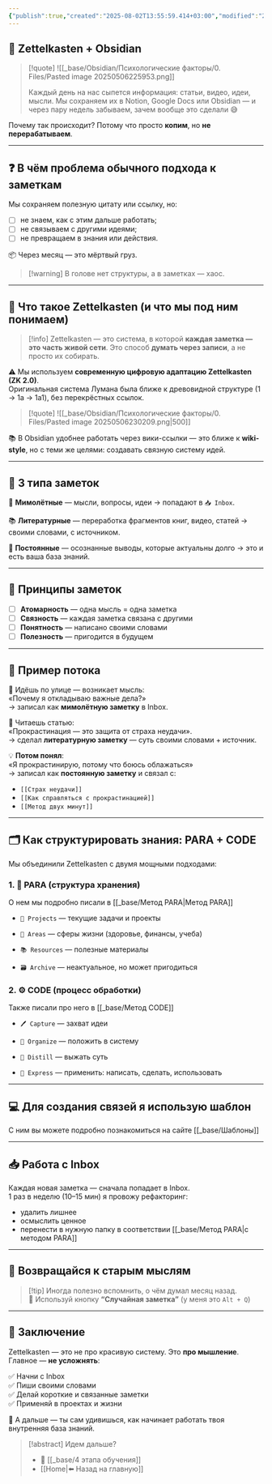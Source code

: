 ```yaml
---
{"publish":true,"created":"2025-08-02T13:55:59.414+03:00","modified":"2025-08-02T13:55:59.425+03:00","cssclasses":""}
---
```


## 🧠 Zettelkasten + Obsidian

>[!quote] ![[_base/Obsidian/Психологические факторы/0. Files/Pasted image 20250506225953.png]]
> 
> Каждый день на нас сыпется информация: статьи, видео, идеи, мысли. Мы сохраняем их в Notion, Google Docs или Obsidian — и через пару недель забываем, зачем вообще это сделали 😅

Почему так происходит? Потому что просто **копим**, но **не перерабатываем**.

---

## ❓ В чём проблема обычного подхода к заметкам

Мы сохраняем полезную цитату или ссылку, но:

- [ ] не знаем, как с этим дальше работать;
- [ ] не связываем с другими идеями;
- [ ] не превращаем в знания или действия.

📦 Через месяц — это мёртвый груз. 

>[!warning] В голове нет структуры, а в заметках — хаос.

---

## 🧩 Что такое Zettelkasten (и что мы под ним понимаем)

>[!info] Zettelkasten 
>— это система, в которой **каждая заметка — это часть живой сети**. Это способ **думать через записи**, а не просто их собирать.

⚠️ Мы используем **современную цифровую адаптацию Zettelkasten (ZK 2.0)**.  
Оригинальная система Лумана была ближе к древовидной структуре (1 → 1a → 1a1), без перекрёстных ссылок.

>[!quote] ![[_base/Obsidian/Психологические факторы/0. Files/Pasted image 20250506230209.png|500]]

📚 В Obsidian удобнее работать через вики-ссылки — это ближе к **wiki-style**, но с теми же целями: создавать связную систему идей.

---

## 🧱 3 типа заметок

💭 **Мимолётные** — мысли, вопросы, идеи → попадают в `📥 Inbox`.

📚 **Литературные** — переработка фрагментов книг, видео, статей → своими словами, с источником.

🧠 **Постоянные** — осознанные выводы, которые актуальны долго → это и есть ваша база знаний.

---

## 📌 Принципы заметок

- [ ] **Атомарность** — одна мысль = одна заметка
- [ ] **Связность** — каждая заметка связана с другими
- [ ] **Понятность** — написано своими словами
- [ ] **Полезность** — пригодится в будущем

---

## 🔄 Пример потока

🧠 Идёшь по улице — возникает мысль:  
«Почему я откладываю важные дела?»  
→ записал как **мимолётную заметку** в Inbox.

📖 Читаешь статью:  
«Прокрастинация — это защита от страха неудачи».  
→ сделал **литературную заметку** — суть своими словами + источник.

💡 **Потом понял**:  
«Я прокрастинирую, потому что боюсь облажаться»  
→ записал как **постоянную заметку** и связал с:

- `[[Страх неудачи]]`
- `[[Как справляться с прокрастинацией]]`
- `[[Метод двух минут]]`

---

## 🗂️ Как структурировать знания: PARA + CODE

Мы объединили Zettelkasten с двумя мощными подходами:

### 1. 📁 PARA (структура хранения)

О нем мы подробно писали в [[_base/Метод PARA\|Метод PARA]]

- `📂 Projects` — текущие задачи и проекты
    
- `💼 Areas` — сферы жизни (здоровье, финансы, учеба)
    
- `📚 Resources` — полезные материалы
    
- `🗃️ Archive` — неактуальное, но может пригодиться
    

### 2. ⚙️ CODE (процесс обработки)

Также писали про него в [[_base/Метод CODE]]

- `🖊️ Capture` — захват идеи
    
- `🧩 Organize` — положить в систему
    
- `🧪 Distill` — выжать суть
    
- `🚀 Express` — применить: написать, сделать, использовать
    

---
## 💻 Для создания связей я использую шаблон

С ним вы можете подробно познакомиться на сайте [[_base/Шаблоны]]

---
## 📥 Работа с Inbox

Каждая новая заметка — сначала попадает в Inbox.  
1 раз в неделю (10–15 мин) я провожу рефакторинг:

- удалить лишнее  
- осмыслить ценное  
- перенести в нужную папку в соответствии [[_base/Метод PARA\|с методом PARA]]

---

## 🎡 Возвращайся к старым мыслям

>[!tip] Иногда полезно вспомнить, о чём думал месяц назад.  
🎲 Используй кнопку **“Случайная заметка”** (у меня это `Alt + Q`)

---
## 🤝 Заключение

Zettelkasten — это не про красивую систему. Это **про мышление**.  
Главное — **не усложнять**:

✅ Начни с Inbox  
✅ Пиши своими словами  
✅ Делай короткие и связанные заметки  
✅ Применяй в проектах и жизни

🧭 А дальше — ты сам удивишься, как начинает работать твоя внутренняя база знаний.

> [!abstract] Идем дальше?
> - 🧠 [[_base/4 этапа обучения]]
> - [[Home\|⬅️ Назад на главную]]